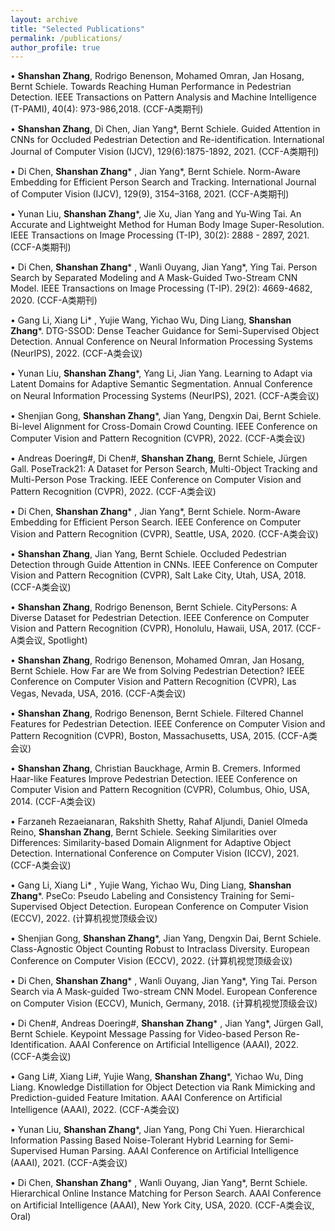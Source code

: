 ```yaml
---
layout: archive
title: "Selected Publications"
permalink: /publications/
author_profile: true
---
```


• **Shanshan Zhang**, Rodrigo Benenson, Mohamed Omran, Jan Hosang, Bernt Schiele. Towards Reaching Human Performance in Pedestrian Detection. IEEE Transactions on Pattern Analysis and Machine Intelligence (T-PAMI), 40(4): 973-986,2018. (CCF-A类期刊)

• **Shanshan Zhang**, Di Chen, Jian Yang*, Bernt Schiele. Guided Attention in CNNs for Occluded Pedestrian Detection and Re-identification. International Journal of Computer Vision (IJCV), 129(6):1875-1892, 2021. (CCF-A类期刊)

• Di Chen, **Shanshan Zhang*** , Jian Yang*, Bernt Schiele. Norm-Aware Embedding for Efficient Person Search and Tracking. International Journal of Computer Vision (IJCV), 129(9), 3154–3168, 2021. (CCF-A类期刊)

• Yunan Liu, **Shanshan Zhang***, Jie Xu, Jian Yang and Yu-Wing Tai. An Accurate and Lightweight Method for Human Body Image Super-Resolution. IEEE Transactions on Image Processing (T-IP), 30(2): 2888 - 2897, 2021. (CCF-A类期刊)

• Di Chen, **Shanshan Zhang*** , Wanli Ouyang, Jian Yang*, Ying Tai. Person Search by Separated Modeling and A Mask-Guided Two-Stream CNN Model. IEEE Transactions on Image Processing (T-IP). 29(2): 4669-4682, 2020. (CCF-A类期刊)

• Gang Li, Xiang Li* , Yujie Wang, Yichao Wu, Ding Liang, **Shanshan Zhang***. DTG-SSOD: Dense Teacher Guidance for Semi-Supervised Object Detection. Annual Conference on Neural Information Processing Systems (NeurIPS), 2022. (CCF-A类会议)

• Yunan Liu, **Shanshan Zhang***, Yang Li, Jian Yang. Learning to Adapt via Latent Domains for Adaptive Semantic Segmentation. Annual Conference on Neural Information Processing Systems (NeurIPS), 2021. (CCF-A类会议)

• Shenjian Gong, **Shanshan Zhang***, Jian Yang, Dengxin Dai, Bernt Schiele. Bi-level Alignment for Cross-Domain Crowd Counting. IEEE Conference on Computer Vision and Pattern Recognition (CVPR), 2022. (CCF-A类会议)

• Andreas Doering#, Di Chen#, **Shanshan Zhang**, Bernt Schiele, Jürgen Gall. PoseTrack21: A Dataset for Person Search, Multi-Object Tracking and Multi-Person Pose Tracking. IEEE Conference on Computer Vision and Pattern Recognition (CVPR), 2022. (CCF-A类会议)

• Di Chen, **Shanshan Zhang*** , Jian Yang*, Bernt Schiele. Norm-Aware Embedding for Efficient Person Search. IEEE Conference on Computer Vision and Pattern Recognition (CVPR), Seattle, USA, 2020. (CCF-A类会议)

• **Shanshan Zhang**, Jian Yang, Bernt Schiele. Occluded Pedestrian Detection through Guide Attention in CNNs. IEEE Conference on Computer Vision and Pattern Recognition (CVPR), Salt Lake City, Utah, USA, 2018. (CCF-A类会议)

• **Shanshan Zhang**, Rodrigo Benenson, Bernt Schiele. CityPersons: A Diverse Dataset for Pedestrian Detection. IEEE Conference on Computer Vision and Pattern Recognition (CVPR), Honolulu, Hawaii, USA, 2017. (CCF-A类会议, Spotlight)

• **Shanshan Zhang**, Rodrigo Benenson, Mohamed Omran, Jan Hosang, Bernt Schiele. How Far are We from Solving Pedestrian Detection? IEEE Conference on Computer Vision and Pattern Recognition (CVPR), Las Vegas, Nevada, USA, 2016. (CCF-A类会议)

• **Shanshan Zhang**, Rodrigo Benenson, Bernt Schiele. Filtered Channel Features for Pedestrian Detection. IEEE Conference on Computer Vision and Pattern Recognition (CVPR), Boston, Massachusetts, USA, 2015. (CCF-A类会议)

• **Shanshan Zhang**, Christian Bauckhage, Armin B. Cremers. Informed Haar-like Features Improve Pedestrian Detection. IEEE Conference on Computer Vision and Pattern Recognition (CVPR), Columbus, Ohio, USA, 2014. (CCF-A类会议)

• Farzaneh Rezaeianaran, Rakshith Shetty, Rahaf Aljundi, Daniel Olmeda Reino, **Shanshan Zhang**, Bernt Schiele. Seeking Similarities over Differences: Similarity-based Domain Alignment for Adaptive Object Detection. International Conference on Computer Vision (ICCV), 2021. (CCF-A类会议)

• Gang Li, Xiang Li* , Yujie Wang, Yichao Wu, Ding Liang, **Shanshan Zhang***. PseCo: Pseudo Labeling and Consistency Training for Semi-Supervised Object Detection. European Conference on Computer Vision (ECCV), 2022. (计算机视觉顶级会议)

• Shenjian Gong, **Shanshan Zhang***, Jian Yang, Dengxin Dai, Bernt Schiele. Class-Agnostic Object Counting Robust to Intraclass Diversity. European Conference on Computer Vision (ECCV), 2022. (计算机视觉顶级会议)

• Di Chen, **Shanshan Zhang*** , Wanli Ouyang, Jian Yang*, Ying Tai. Person Search via A Mask-guided Two-stream CNN Model. European Conference on Computer Vision (ECCV), Munich, Germany, 2018. (计算机视觉顶级会议)

• Di Chen#, Andreas Doering#, **Shanshan Zhang*** , Jian Yang*, Jürgen Gall, Bernt Schiele. Keypoint Message Passing for Video-based Person Re-Identification. AAAI Conference on Artificial Intelligence (AAAI), 2022. (CCF-A类会议)

• Gang Li#, Xiang Li#, Yujie Wang, **Shanshan Zhang***, Yichao Wu, Ding Liang. Knowledge Distillation for Object Detection via Rank Mimicking and Prediction-guided Feature Imitation. AAAI Conference on Artificial Intelligence (AAAI), 2022. (CCF-A类会议)

• Yunan Liu, **Shanshan Zhang***, Jian Yang, Pong Chi Yuen. Hierarchical Information Passing Based Noise-Tolerant Hybrid Learning for Semi-Supervised Human Parsing. AAAI Conference on Artificial Intelligence (AAAI), 2021. (CCF-A类会议)

• Di Chen, **Shanshan Zhang*** , Wanli Ouyang, Jian Yang*, Bernt Schiele. Hierarchical Online Instance Matching for Person Search. AAAI Conference on Artificial Intelligence (AAAI), New York City, USA, 2020. (CCF-A类会议, Oral)
